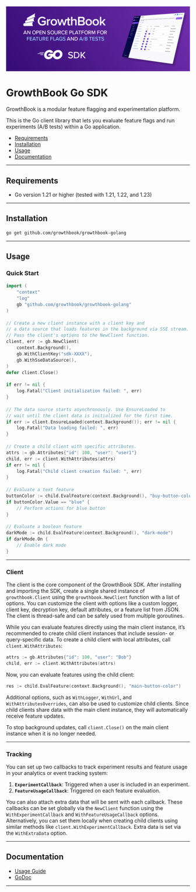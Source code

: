 ![](growthbook-hero-go-sdks.png)

# GrowthBook Go SDK

GrowthBook is a modular feature flagging and experimentation platform.

This is the Go client library that lets you evaluate feature flags and run experiments (A/B tests) within a Go application.

- [Requirements](#requirements)
- [Installation](#installation)
- [Usage](#usage)
- [Documentation](#documentation)

---

## Requirements

- Go version 1.21 or higher (tested with 1.21, 1.22, and 1.23)

---

## Installation

```bash
go get github.com/growthbook/growthbook-golang
```

---

## Usage

### Quick Start

```go
import (
    "context"
    "log"
    gb "github.com/growthbook/growthbook-golang"
)

// Create a new client instance with a client key and 
// a data source that loads features in the background via SSE stream.
// Pass the client's options to the NewClient function.
client, err := gb.NewClient(
    context.Background(),
    gb.WithClientKey("sdk-XXXX"),
    gb.WithSseDataSource(),
) 
defer client.Close()

if err != nil {
    log.Fatal("Client initialization failed: ", err)
}

// The data source starts asynchronously. Use EnsureLoaded to 
// wait until the client data is initialized for the first time.
if err := client.EnsureLoaded(context.Background()); err != nil {
    log.Fatal("Data loading failed: ", err)
}

// Create a child client with specific attributes.
attrs := gb.Attributes{"id": 100, "user": "user1"}
child, err := client.WithAttributes(attrs)
if err != nil {
    log.Fatal("Child client creation failed: ", err)
}

// Evaluate a text feature
buttonColor := child.EvalFeature(context.Background(), "buy-button-color")
if buttonColor.Value == "blue" {
    // Perform actions for blue button
}

// Evaluate a boolean feature
darkMode := child.EvalFeature(context.Background(), "dark-mode")
if darkMode.On {
    // Enable dark mode
}
```

---

### Client

The client is the core component of the GrowthBook SDK. After installing and importing the SDK, create a single shared instance of `growthbook.Client` using the `growthbook.NewClient` function with a list of options. You can customize the client with options like a custom logger, client key, decryption key, default attributes, or a feature list from JSON. The client is thread-safe and can be safely used from multiple goroutines.

While you can evaluate features directly using the main client instance, it’s recommended to create child client instances that include session- or query-specific data. To create a child client with local attributes, call `client.WithAttributes`:

```go
attrs := gb.Attributes{"id": 100, "user": "Bob"}
child, err := client.WithAttributes(attrs)
```

Now, you can evaluate features using the child client:

```go
res := child.EvalFeature(context.Background(), "main-button-color")
```

Additional options, such as `WithLogger`, `WithUrl`, and `WithAttributesOverrides`, can also be used to customize child clients. Since child clients share data with the main client instance, they will automatically receive feature updates.

To stop background updates, call `client.Close()` on the main client instance when it is no longer needed.

---

### Tracking

You can set up two callbacks to track experiment results and feature usage in your analytics or event tracking system:

1. **`ExperimentCallback`**: Triggered when a user is included in an experiment.
2. **`FeatureUsageCallback`**: Triggered on each feature evaluation.

You can also attach extra data that will be sent with each callback. These callbacks can be set globally via the `NewClient` function using the `WithExperimentCallback` and `WithFeatureUsageCallback` options. Alternatively, you can set them locally when creating child clients using similar methods like `client.WithExperimentCallback`. Extra data is set via the `WithExtraData` option.

---

## Documentation

- [Usage Guide](https://docs.growthbook.io/lib/go)
- [GoDoc](https://pkg.go.dev/github.com/growthbook/growthbook-golang)

---
